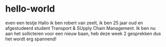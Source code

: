 # hello-world
even een testje 
Hallo ik ben robert van zeelt, ik ben 25 jaar oud en afgestudeerd student Transport & SUpply Chain Management.
Ik ben nu aan het sollicteren voor een nieuw baan, heb deze week 2 gesprekken dus het wordt erg spannend!
